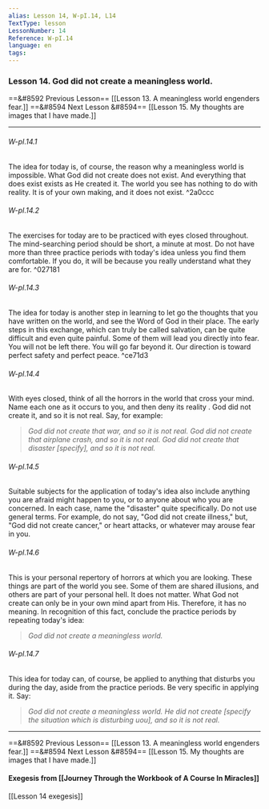 ```yaml
---
alias: Lesson 14, W-pI.14, L14
TextType: lesson
LessonNumber: 14
Reference: W-pI.14
language: en
tags: 
---
```


### Lesson 14. God did not create a meaningless world.


==&#8592 Previous Lesson== [[Lesson 13. A meaningless world engenders fear.]]
==&#8594 Next Lesson &#8594== [[Lesson 15. My thoughts are images that I have made.]]
***

###### W-pI.14.1
The idea for today is, of course, the reason why a meaningless world is impossible. What God did not create does not exist. And everything that does exist exists as He created it. The world you see has nothing to do with reality. It is of your own making, and it does not exist. ^2a0ccc

###### W-pI.14.2
The exercises for today are to be practiced with eyes closed throughout. The mind-searching period should be short, a minute at most. Do not have more than three practice periods with today's idea unless you find them comfortable. If you do, it will be because you really understand what they are for. ^027181

###### W-pI.14.3
The idea for today is another step in learning to let go the thoughts that you have written on the world, and see the Word of God in their place. The early steps in this exchange, which can truly be called salvation, can be quite difficult and even quite painful. Some of them will lead you directly into fear. You will not be left there. You will go far beyond it. Our direction is toward perfect safety and perfect peace. ^ce71d3

###### W-pI.14.4
With eyes closed, think of all the horrors in the world that cross your mind. Name each one as it occurs to you, and then deny its reality . God did not create it, and so it is not real. Say, for example:

>_God did not create that war, and so it is not real.
>God did not create that airplane crash, and so it is not real.
>God did not create that disaster [specify], and so it is not real._

###### W-pI.14.5
Suitable subjects for the application of today's idea also include anything you are afraid might happen to you, or to anyone about who you are concerned. In each case, name the "disaster" quite specifically. Do not use general terms. For example, do not say, "God did not create illness," but, "God did not create cancer," or heart attacks, or whatever may arouse fear in you.

###### W-pI.14.6
This is your personal repertory of horrors at which you are looking. These things are part of the world you see. Some of them are shared illusions, and others are part of your personal hell. It does not matter. What God not create can only be in your own mind apart from His. Therefore, it has no meaning. In recognition of this fact, conclude the practice periods by repeating today's idea: 

>_God did not create a meaningless world._

###### W-pI.14.7
This idea for today can, of course, be applied to anything that disturbs you during the day, aside from the practice periods. Be very specific in applying it. Say:

>_God did not create a meaningless world. He did not create [specify the situation which is disturbing uou], and so it is not real._


***

==&#8592 Previous Lesson== [[Lesson 13. A meaningless world engenders fear.]]
==&#8594 Next Lesson &#8594== [[Lesson 15. My thoughts are images that I have made.]]

#### Exegesis from [[Journey Through the Workbook of A Course In Miracles]]
[[Lesson 14 exegesis]]
